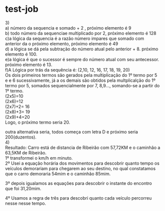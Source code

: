 # test-job
 
3)<br />
a) número da sequencia e somado + 2 , próximo elemento é 9<br />
b) todo número da sequenciae multiplicado por 2, próximo elemento é 128<br />
c)a lógica da sequencia é a razão número impares que somado com anterior da o próximo elemento, próximo elemento é 49<br />
d) a lógica se dá pela subtração do número atual pelo anterior + 8. próximo elemento é 100.<br />
e)a lógica  é que o sucessor é sempre do número atual com seu antecessor. próximo elemento é 13.<br />
f)A Lógica por trás da sequência é: (2,10, 12, 16, 17, 18, 19, 20)<br />
Os dois  primeiros termos são gerados pela multiplicação  do 1º termo  por 5 e e 6 sucessivamente, já a os demais são obtidos pela multplicalção do 1º termo por 5, somados sequencialmente por 7, 8,9..., somando-se a partir do 1º termo.<br />
(2x5)=10<br />
(2x6)=12<br />
(2x7)+2= 16<br />
(2x8)+3= 19<br />
(2x9)+4=20<br />
Logo, o próximo termo seria 20.<br />

outra alternativa seria, todos começa com letra D e próximo seria 200(duzentos).<br />
4)<br />
Resultado: Carro está de distancia de Ribeirão com 57,72KM e o caminhão a 63,5KM de Ribeirão.<br />
1º transformei o km/h em minuto.<br />
2º Usei a equação horária dos movimentos para descobrir quanto tempo os veículos demorariam para chegarem ao seu destino, no qual constatamos que o carro demoraria 54mim e o caminhão 85mim.<br />

3º depois igualamos as equações para descobrir o instante do encontro que foi  31,20mim.<br />

4º  Usamos a regra de três para  descobri quanto cada veículo percorreu nesse nesse tempo.<br />






